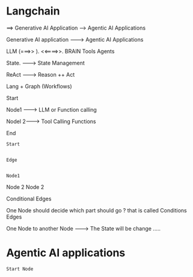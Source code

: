 # Langchain

==> Generative AI Application --> Agentic AI Applications


Generative AI application ---> Agentic AI Applications

  LLM (===>> ). <<====>>. BRAIN
  Tools 
  Agents 

State. ---> State Management 


ReAct ---> Reason ++ Act 

Lang + Graph (Workflows)


Start

Node1 ---> LLM or Function calling

Nodel 2---> Tool Calling Functions



End




    Start 
    
    
    Edge
    
    
    Node1

Node 2          Node 2


Conditional Edges 

One Node should decide which part should go ? that is called Conditions Edges


One Node to another Node ---> The State will be change .....



# Agentic AI applications

    Start Node



